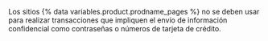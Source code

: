 Los sitios {% data variables.product.prodname_pages %} no se deben usar para realizar transacciones que impliquen el envío de información confidencial como contraseñas o números de tarjeta de crédito.
